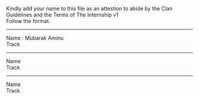 
Kindly add your name to this file as an attestion to abide by the Clan Guidelines and the Terms of The Internship v1
<br/> Follow the format.<br/> 
___
Name : Mubarak Aminu<br/>
Track
___
Name <br/>
Track
___
Name <br/>
Track
